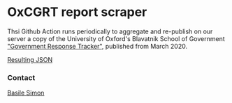 # OxCGRT report scraper

Thsi Github Action runs periodically to aggregate and re-publish on our server a copy of the University of Oxford's Blavatnik School of Government ["Government Response Tracker"](https://www.bsg.ox.ac.uk/research/research-projects/oxford-covid-19-government-response-tracker), published from March 2020.

[Resulting JSON](https://graphics.thomsonreuters.com/data/2020/coronavirus/stringency-index/latest.json)

### Contact

[Basile Simon](mailto:basile.simon@thomsonreuters.com)